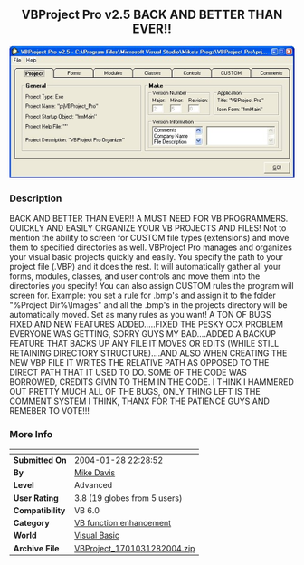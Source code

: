 ﻿<div align="center">

## VBProject Pro v2\.5 BACK AND BETTER THAN EVER\!\!

<img src="PIC20041282332255964.jpg">
</div>

### Description

BACK AND BETTER THAN EVER!! A MUST NEED FOR VB PROGRAMMERS. QUICKLY AND EASILY ORGANIZE YOUR VB PROJECTS AND FILES! Not to mention the ability to screen for CUSTOM file types (extensions) and move them to specified directories as well. VBProject Pro manages and organizes your visual basic projects quickly and easily. You specify the path to your project file (.VBP) and it does the rest. It will automatically gather all your forms, modules, classes, and user controls and move them into the directories you specify! You can also assign CUSTOM rules the program will screen for. Example: you set a rule for .bmp's and assign it to the folder "%Project Dir%\Images\" and all the .bmp's in the projects directory will be automatically moved. Set as many rules as you want! A TON OF BUGS FIXED AND NEW FEATURES ADDED.....FIXED THE PESKY OCX PROBLEM EVERYONE WAS GETTING, SORRY GUYS MY BAD....ADDED A BACKUP FEATURE THAT BACKS UP ANY FILE IT MOVES OR EDITS (WHILE STILL RETAINING DIRECTORY STRUCTURE)....AND ALSO WHEN CREATING THE NEW VBP FILE IT WRITES THE RELATIVE PATH AS OPPOSED TO THE DIRECT PATH THAT IT USED TO DO. SOME OF THE CODE WAS BORROWED, CREDITS GIVIN TO THEM IN THE CODE. I THINK I HAMMERED OUT PRETTY MUCH ALL OF THE BUGS, ONLY THING LEFT IS THE COMMENT SYSTEM I THINK, THANX FOR THE PATIENCE GUYS AND REMEBER TO VOTE!!!
 
### More Info
 


<span>             |<span>
---                |---
**Submitted On**   |2004-01-28 22:28:52
**By**             |[Mike Davis](https://github.com/Planet-Source-Code/PSCIndex/blob/master/ByAuthor/mike-davis.md)
**Level**          |Advanced
**User Rating**    |3.8 (19 globes from 5 users)
**Compatibility**  |VB 6\.0
**Category**       |[VB function enhancement](https://github.com/Planet-Source-Code/PSCIndex/blob/master/ByCategory/vb-function-enhancement__1-25.md)
**World**          |[Visual Basic](https://github.com/Planet-Source-Code/PSCIndex/blob/master/ByWorld/visual-basic.md)
**Archive File**   |[VBProject\_1701031282004\.zip](https://github.com/Planet-Source-Code/mike-davis-vbproject-pro-v2-5-back-and-better-than-ever__1-51327/archive/master.zip)









